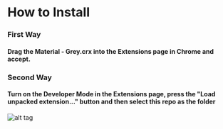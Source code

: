 # How to Install
### First Way
#### Drag the Material - Grey.crx into the Extensions page in Chrome and accept.
### Second Way
#### Turn on the Developer Mode in the Extensions page, press the "Load unpacked extension..." button and then select this repo as the folder
![alt tag](http://i.imgur.com/uYlcKVY.png)
